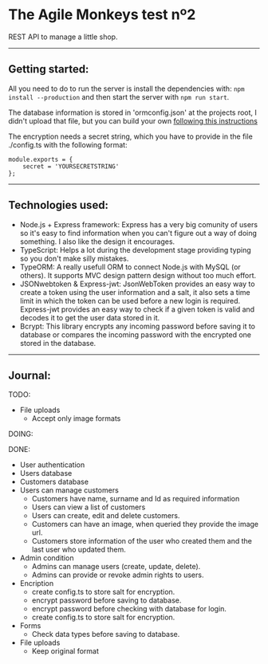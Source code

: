 # The Agile Monkeys test nº2

REST API to manage a little shop.

---

## Getting started:

All you need to do to run the server is install the dependencies with: `npm install --production` and then start the server with `npm run start`.

The database information is stored in 'ormconfig.json' at the projects root, I didn't upload that file, but you can build your own [following this instructions](http://typeorm.io/#/using-ormconfig/)

The encryption needs a secret string, which you have to provide in the file ./config.ts with the following format:
```
module.exports = {
    secret = 'YOURSECRETSTRING'
};
```

---

## Technologies used:

* Node.js + Express framework:
    Express has a very big comunity of users so it's easy to find information when you can't figure out a way of doing something. I also like the design it encourages.
* TypeScript:
    Helps a lot during the development stage providing typing so you don't make silly mistakes.
* TypeORM:
    A really usefull ORM to connect Node.js with MySQL (or others). It supports MVC design pattern design without too much effort.
* JSONwebtoken & Express-jwt:
    JsonWebToken provides an easy way to create a token using the user information and a salt, it also sets a time limit in which the token can be used before a new login is required. Express-jwt provides an easy way to check if a given token is valid and decodes it to get the user data stored in it.
* Bcrypt:
    This library encrypts any incoming password before saving it to database or compares the incoming password with the encrypted one stored in the database.

---

## Journal:

TODO:

* File uploads
    * Accept only image formats

DOING:

DONE:

* User authentication
* Users database
* Customers database
* Users can manage customers
    * Customers have name, surname and Id as required information
    * Users can view a list of customers
    * Users can create, edit and delete customers.
    * Customers can have an image, when queried they provide the image url.
    * Customers store information of the user who created them and the last user who updated them.
* Admin condition
    * Admins can manage users (create, update, delete).
    * Admins can provide or revoke admin rights to users.
* Encription
    * create config.ts to store salt for encryption.
    * encrypt password before saving to database.
    * encrypt password before checking with database for login.
    * create config.ts to store salt for encryption.
* Forms
    * Check data types before saving to database.
* File uploads
    * Keep original format
